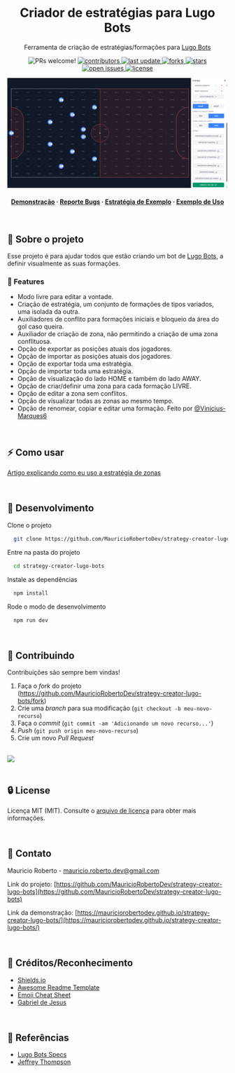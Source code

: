 <div align="center">
  <h1>Criador de estratégias para Lugo Bots</h1>

  <p>
    Ferramenta de criação de estratégias/formações para  <a href="https://beta.lugobots.dev/">
    Lugo Bots
    </a>
  </p>

<!-- Badges -->
<p>
<img alt="PRs welcome!" src="https://img.shields.io/static/v1?label=PRs&message=WELCOME&style=for-the-badge&color=3b82f6&labelColor=222222" />
  <a href="https://github.com/MauricioRobertoDev/strategy-creator-lugo-bots/graphs/contributors">
    <img src="https://img.shields.io/github/contributors/MauricioRobertoDev/strategy-creator-lugo-bots?color=3b82f6&label=CONTRIBUTORS&logo=3C424B&logoColor=3C424B&style=for-the-badge&labelColor=222222" alt="contributors" />
  </a>
  <a href="">
    <img src="https://img.shields.io/github/last-commit/MauricioRobertoDev/strategy-creator-lugo-bots?color=3b82f6&label=LAST UPDATE&logo=3C424B&logoColor=3C424B&style=for-the-badge&labelColor=222222" alt="last update" />
  </a>
  <a href="https://github.com/MauricioRobertoDev/strategy-creator-lugo-bots/network/members">
    <img src="https://img.shields.io/github/forks/MauricioRobertoDev/strategy-creator-lugo-bots?color=3b82f6&label=FORKS&logo=3C424B&logoColor=3C424B&style=for-the-badge&labelColor=222222" alt="forks" />
  </a>
  <a href="https://github.com/MauricioRobertoDev/strategy-creator-lugo-bots/stargazers">
    <img src="https://img.shields.io/github/stars/MauricioRobertoDev/strategy-creator-lugo-bots?color=3b82f6&label=STARS&logo=3C424B&logoColor=3C424B&style=for-the-badge&labelColor=222222" alt="stars" />
  </a>
  <a href="https://github.com/MauricioRobertoDev/strategy-creator-lugo-bots/issues/">
    <img src="https://img.shields.io/github/issues/MauricioRobertoDev/strategy-creator-lugo-bots?color=3b82f6&label=ISSUESS&logo=3C424B&logoColor=3C424B&style=for-the-badge&labelColor=222222" alt="open issues" />
  </a>
  <a href="https://github.com/MauricioRobertoDev/strategy-creator-lugo-bots/blob/master/LICENSE">
    <img src="https://img.shields.io/github/license/MauricioRobertoDev/strategy-creator-lugo-bots.svg?color=3b82f6&label=LICENSE&logo=3C424B&logoColor=3C424B&style=for-the-badge&labelColor=222222" alt="license" />
  </a>
</p>

![Alt text](https://raw.githubusercontent.com/MauricioRobertoDev/strategy-creator-lugo-bots/main/src/assets/screenshot.png)

<h4>
    <a href="https://mauriciorobertodev.github.io/strategy-creator-lugo-bots/">Demonstração</a>
  <span> · </span>
    <a href="https://github.com/MauricioRobertoDev/strategy-creator-lugo-bots/issues/">Reporte Bugs</a>
  <span> · </span>
    <a href="https://github.com/MauricioRobertoDev/strategy-creator-lugo-bots/blob/main/exemplo.json">Estratégia de Exemplo</a>
  <span> · </span>
    <a href="https://mauriciorobertodev.github.io/strategy-creator-lugo-bots/tutorial">Exemplo de Uso</a>
</div>

<br />

<!-- About the Project -->

## :star2: Sobre o projeto

Esse projeto é para ajudar todos que estão criando um bot de <a href="https://beta.lugobots.dev/">Lugo Bots</a>, a definir visualmente as suas formações.

<!-- Features -->

### :dart: Features

-   Modo livre para editar a vontade.
-   Criação de estratégia, um conjunto de formações de tipos variados, uma isolada da outra.
-   Auxiliadores de conflito para formações iniciais e bloqueio da área do gol caso queira.
-   Auxiliador de criação de zona, não permitindo a criação de uma zona conflituosa.
-   Opção de exportar as posições atuais dos jogadores.
-   Opção de importar as posições atuais dos jogadores.
-   Opção de exportar toda uma estratégia.
-   Opção de importar toda uma estratégia.
-   Opção de visualização do lado HOME e também do lado AWAY.
-   Opção de criar/definir uma zona para cada formação LIVRE.
-   Opção de editar a zona sem conflitos.
-   Opção de visualizar todas as zonas ao mesmo tempo.
-   Opção de renomear, copiar e editar uma formação. Feito por [@Vinicius-Marques6](https://github.com/Vinicius-Marques6)

<br>

<!-- Usage -->

## :zap: Como usar

<a href="https://mauriciorobertodev.github.io/strategy-creator-lugo-bots/tutorial">Artigo explicando como eu uso a estratégia de zonas</a>

<br/>

<!-- Run Locally -->

## :wrench: Desenvolvimento

Clone o projeto

```bash
  git clone https://github.com/MauricioRobertoDev/strategy-creator-lugo-bots.git
```

Entre na pasta do projeto

```bash
  cd strategy-creator-lugo-bots
```

Instale as dependências

```bash
  npm install
```

Rode o modo de desenvolvimento

```bash
  npm run dev
```

<br>

<!-- Contributing -->

## :wave: Contribuindo

Contribuições são sempre bem vindas!

1. Faça o _fork_ do projeto (<https://github.com/MauricioRobertoDev/strategy-creator-lugo-bots/fork>)
2. Crie uma _branch_ para sua modificação (`git checkout -b meu-novo-recurso`)
3. Faça o _commit_ (`git commit -am 'Adicionando um novo recurso...'`)
4. _Push_ (`git push origin meu-novo-recurso`)
5. Crie um novo _Pull Request_

</br>

<a href="https://github.com/MauricioRobertoDev/strategy-creator-lugo-bots/graphs/contributors">
  <img src="https://contrib.rocks/image?repo=MauricioRobertoDev/strategy-creator-lugo-bots" />
</a>
</br>

<br>

<!-- License -->

## :lock: License

Licença MIT (MIT). Consulte o [arquivo de licença](https://github.com/MauricioRobertoDev/strategy-creator-lugo-bots/LICENSE) para obter mais informações.

<br>

<!-- Contact -->

## :handshake: Contato

Mauricio Roberto - mauricio.roberto.dev@gmail.com

Link do projeto: [https://github.com/MauricioRobertoDev/strategy-creator-lugo-bots](https://github.com/MauricioRobertoDev/strategy-creator-lugo-bots)

Link da demonstração: [https://mauriciorobertodev.github.io/strategy-creator-lugo-bots/](https://mauriciorobertodev.github.io/strategy-creator-lugo-bots/)

<br>

<!-- Acknowledgments -->

## :gem: Créditos/Reconhecimento

-   [Shields.io](https://shields.io/)
-   [Awesome Readme Template](https://github.com/Louis3797/awesome-readme-template)
-   [Emoji Cheat Sheet](https://github.com/ikatyang/emoji-cheat-sheet/blob/master/README.md#travel--places)
-   [Gabriel de Jesus](gabrieldejesus/readme-model)

<br>

<!-- References -->

## :microscope: Referências

-   [Lugo Bots Specs](https://spec.lugobots.dev/specs)
-   [Jeffrey Thompson](http://jeffreythompson.org/collision-detection/rect-rect.php)
